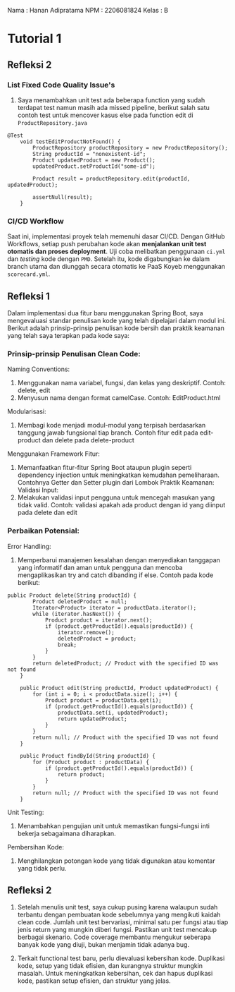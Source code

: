 Nama : Hanan Adipratama
NPM : 2206081824
Kelas : B

# Tutorial 1

## Refleksi 2
### List Fixed Code Quality Issue's
1. Saya menambahkan unit test ada beberapa function yang sudah terdapat test namun masih ada missed pipeline, berikut salah satu contoh test untuk mencover kasus else pada function edit di `ProductRepository.java`
```
@Test
    void testEditProductNotFound() {
        ProductRepository productRepository = new ProductRepository();
        String productId = "nonexistent-id";
        Product updatedProduct = new Product();
        updatedProduct.setProductId("some-id");

        Product result = productRepository.edit(productId, updatedProduct);

        assertNull(result);
    }
```

### CI/CD Workflow
Saat ini, implementasi proyek telah memenuhi dasar CI/CD. Dengan GitHub Workflows, setiap push perubahan kode akan **menjalankan unit test otomatis dan proses deployment**. Uji coba melibatkan penggunaan `ci.yml` dan _testing_ kode dengan `PMD`. Setelah itu, kode digabungkan ke dalam branch utama dan diunggah secara otomatis ke PaaS Koyeb menggunakan `scorecard.yml`.

## Refleksi 1

Dalam implementasi dua fitur baru menggunakan Spring Boot, saya mengevaluasi standar penulisan kode yang telah dipelajari dalam modul ini. Berikut adalah prinsip-prinsip penulisan kode bersih dan praktik keamanan yang telah saya terapkan pada kode saya:

### Prinsip-prinsip Penulisan Clean Code:
Naming Conventions:
1. Menggunakan nama variabel, fungsi, dan kelas yang deskriptif. Contoh: delete, edit
2. Menyusun nama dengan format camelCase. Contoh: EditProduct.html

Modularisasi:
1. Membagi kode menjadi modul-modul yang terpisah berdasarkan tanggung jawab fungsional tiap branch. Contoh fitur edit pada edit-product dan delete pada delete-product

Menggunakan Framework Fitur:
1. Memanfaatkan fitur-fitur Spring Boot ataupun plugin seperti dependency injection untuk meningkatkan kemudahan pemeliharaan. Contohnya Getter dan Setter plugin dari Lombok
Praktik Keamanan:
Validasi Input:
1. Melakukan validasi input pengguna untuk mencegah masukan yang tidak valid. Contoh: validasi apakah ada product dengan id yang diinput pada delete dan edit

### Perbaikan Potensial:
Error Handling:
1. Memperbarui manajemen kesalahan dengan menyediakan tanggapan yang informatif dan aman untuk pengguna dan mencoba mengaplikasikan try and catch dibanding if else. Contoh pada kode berikut:
```
public Product delete(String productId) {
        Product deletedProduct = null;
        Iterator<Product> iterator = productData.iterator();
        while (iterator.hasNext()) {
            Product product = iterator.next();
            if (product.getProductId().equals(productId)) {
                iterator.remove();
                deletedProduct = product;
                break;
            }
        }
        return deletedProduct; // Product with the specified ID was not found
    }

    public Product edit(String productId, Product updatedProduct) {
        for (int i = 0; i < productData.size(); i++) {
            Product product = productData.get(i);
            if (product.getProductId().equals(productId)) {
                productData.set(i, updatedProduct);
                return updatedProduct;
            }
        }
        return null; // Product with the specified ID was not found
    }

    public Product findById(String productId) {
        for (Product product : productData) {
            if (product.getProductId().equals(productId)) {
                return product;
            }
        }
        return null; // Product with the specified ID was not found
    }
```
Unit Testing:
1. Menambahkan pengujian unit untuk memastikan fungsi-fungsi inti bekerja sebagaimana diharapkan.

Pembersihan Kode:
1. Menghilangkan potongan kode yang tidak digunakan atau komentar yang tidak perlu.

## Refleksi 2
1. Setelah menulis unit test, saya cukup pusing karena walaupun sudah terbantu dengan pembuatan kode sebelumnya yang mengikuti kaidah clean code. Jumlah unit test bervariasi, minimal satu per fungsi atau tiap jenis return yang mungkin diberi fungsi. Pastikan unit test mencakup berbagai skenario. Code coverage membantu mengukur seberapa banyak kode yang diuji, bukan menjamin tidak adanya bug.

2. Terkait functional test baru, perlu dievaluasi kebersihan kode. Duplikasi kode, setup yang tidak efisien, dan kurangnya struktur mungkin masalah. Untuk meningkatkan kebersihan, cek dan hapus duplikasi kode, pastikan setup efisien, dan struktur yang jelas.
